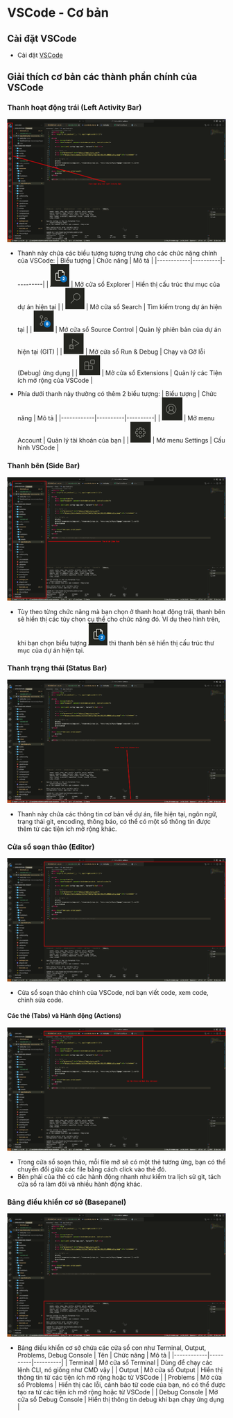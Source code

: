 # VSCode - Cơ bản

## Cài đặt VSCode

-   Cài đặt [VSCode](https://code.visualstudio.com/download)

## Giải thích cơ bản các thành phần chính của VSCode

### Thanh hoạt động trái (Left Activity Bar)

![Left Activity Bar](/docs/assets/left_activity_bar.png)

-   Thanh này chứa các biểu tượng tượng trưng cho các chức năng chính của VSCode:
    | Biểu tượng | Chức năng | Mô tả |
    |------------|----------|----------|
    | ![Explorer](/docs/assets/explorer_icon.png) | Mở cửa sổ Explorer | Hiển thị cấu trúc thư mục của dự án hiện tại |
    | ![Search](/docs/assets/search_icon.png) | Mở cửa sổ Search | Tìm kiếm trong dự án hiện tại |
    | ![Source Control](/docs/assets/source_control_icon.png) | Mở cửa sổ Source Control | Quản lý phiên bản của dự án hiện tại (GIT) |
    | ![Run](/docs/assets/debug_icon.png) | Mở cửa sổ Run & Debug | Chạy và Gỡ lỗi (Debug) ứng dụng |
    | ![Extensions](/docs/assets/extensions_icon.png) | Mở cửa sổ Extensions | Quản lý các Tiện ích mở rộng của VSCode |

-   Phía dưới thanh này thường có thêm 2 biểu tượng:
    | Biểu tượng | Chức năng | Mô tả |
    |------------|----------|----------|
    | ![Account](/docs/assets/account_icon.png) | Mở menu Account | Quản lý tài khoản của bạn |
    | ![Settings](/docs/assets/settings_icon.png) | Mở menu Settings | Cấu hình VSCode |

### Thanh bên (Side Bar)

![Side Bar](/docs/assets/side_bar.png)

-   Tùy theo từng chức năng mà bạn chọn ở thanh hoạt động trái, thanh bên sẽ hiển thị các tùy chọn cụ thể cho chức năng đó. Ví dụ theo hình trên, khi bạn chọn biểu tượng ![Explorer](/docs/assets/explorer_icon.png) thì thanh bên sẽ hiển thị cấu trúc thư mục của dự án hiện tại.

### Thanh trạng thái (Status Bar)

![Status Bar](/docs/assets/status_bar.png)

-   Thanh này chứa các thông tin cơ bản về dự án, file hiện tại, ngôn ngữ, trạng thái git, encoding, thông báo, có thể có một số thông tin được thêm từ các tiện ích mở rộng khác.

### Cửa sổ soạn thảo (Editor)

![Editor](/docs/assets/editor.png)

-   Cửa sổ soạn thảo chính của VSCode, nơi bạn viết code, xem code, chỉnh sửa code.

#### Các thẻ (Tabs) và Hành động (Actions)

![Tabs and Actions](/docs/assets/tabs_and_actions.png)

-   Trong cửa sổ soạn thảo, mỗi file mở sẽ có một thẻ tương ứng, bạn có thể chuyển đổi giữa các file bằng cách click vào thẻ đó.
-   Bên phải của thẻ có các hành động nhanh như kiểm tra lịch sử git, tách cửa sổ ra làm đôi và nhiều hành động khác.

### Bảng điều khiển cơ sở (Basepanel)

![Basepanel](/docs/assets/basepanel.png)

-   Bảng điều khiển cơ sở chứa các cửa sổ con như Terminal, Output, Problems, Debug Console
    | Tên | Chức năng | Mô tả |
    |------------|----------|----------|
    | Terminal | Mở cửa sổ Terminal | Dùng để chạy các lệnh CLI, nó giống như CMD vậy |
    | Output | Mở cửa sổ Output | Hiển thị thông tin từ các tiện ích mở rộng hoặc từ VSCode |
    | Problems | Mở cửa sổ Problems | Hiển thị các lỗi, cảnh báo từ code của bạn, nó có thể được tạo ra từ các tiện ích mở rộng hoặc từ VSCode |
    | Debug Console | Mở cửa sổ Debug Console | Hiển thị thông tin debug khi bạn chạy ứng dụng |
